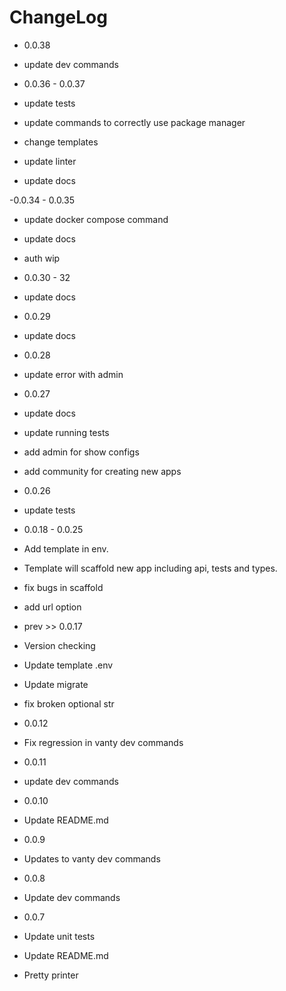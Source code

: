 # ChangeLog

- 0.0.38
- update dev commands

- 0.0.36 - 0.0.37
- update tests
- update commands to correctly use package manager
- change templates
- update linter
- update docs

-0.0.34 - 0.0.35
- update docker compose command
- update docs
- auth wip


- 0.0.30 - 32
- update docs

- 0.0.29
- update docs

- 0.0.28
- update error with admin

- 0.0.27
- update docs
- update running tests
- add admin for show configs
- add community for creating new apps

- 0.0.26
- update tests

- 0.0.18 - 0.0.25
- Add template in env.
- Template will scaffold new app including api, tests and types.
- fix bugs in scaffold
- add url option

- prev >> 0.0.17
- Version checking
- Update template .env
- Update migrate
- fix broken optional str

- 0.0.12
- Fix regression in vanty dev commands

- 0.0.11
- update dev commands

- 0.0.10
- Update README.md

- 0.0.9
- Updates to vanty dev commands

- 0.0.8
- Update dev commands

- 0.0.7
- Update unit tests
- Update README.md
- Pretty printer
